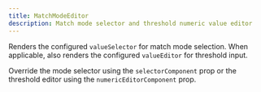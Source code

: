 ```yaml
---
title: MatchModeEditor
description: Match mode selector and threshold numeric value editor
---
```


Renders the configured `valueSelector` for match mode selection. When applicable, also renders the configured `valueEditor` for threshold input.

Override the mode selector using the `selectorComponent` prop or the threshold editor using the `numericEditorComponent` prop.
